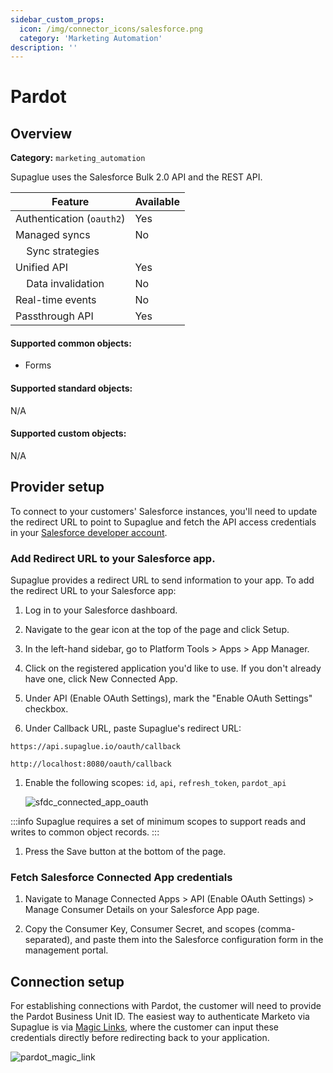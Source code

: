 ```yaml
---
sidebar_custom_props:
  icon: /img/connector_icons/salesforce.png
  category: 'Marketing Automation'
description: ''
---
```


# Pardot

## Overview

**Category:** `marketing_automation`

Supaglue uses the Salesforce Bulk 2.0 API and the REST API.

| Feature                              | Available |
| ------------------------------------ | --------- |
| Authentication (`oauth2`)            | Yes       |
| Managed syncs                        | No        |
| &nbsp;&nbsp;&nbsp; Sync strategies   |           |
| Unified API                          | Yes       |
| &nbsp;&nbsp;&nbsp; Data invalidation | No        |
| Real-time events                     | No        |
| Passthrough API                      | Yes       |

#### Supported common objects:

- Forms

#### Supported standard objects:

N/A

#### Supported custom objects:

N/A

## Provider setup

To connect to your customers' Salesforce instances, you'll need to update the redirect URL to point to Supaglue and fetch the API access credentials in your [Salesforce developer account](https://developer.salesforce.com).

### Add Redirect URL to your Salesforce app.

Supaglue provides a redirect URL to send information to your app. To add the redirect URL to your Salesforce app:

1. Log in to your Salesforce dashboard.

1. Navigate to the gear icon at the top of the page and click Setup.

1. In the left-hand sidebar, go to Platform Tools > Apps > App Manager.

1. Click on the registered application you'd like to use. If you don't already have one, click New Connected App.

1. Under API (Enable OAuth Settings), mark the "Enable OAuth Settings" checkbox.

1. Under Callback URL, paste Supaglue's redirect URL:

<Tabs>
<TabItem value="supaglue-cloud" label="Supaglue Cloud" default>

`https://api.supaglue.io/oauth/callback`

</TabItem>
<TabItem value="localhost" label="Localhost">

`http://localhost:8080/oauth/callback`
</TabItem>
</Tabs>

1. Enable the following scopes: `id`, `api`, `refresh_token`, `pardot_api`

   <BrowserWindow url="acmecorp.my.salesforce.com/app/mgmt/forceconnectedapp/forceAppEdit.apexp">

   ![sfdc_connected_app_oauth](/img/pardot_oauth.png 'sfdc connected app oauth')

   </BrowserWindow>

:::info
Supaglue requires a set of minimum scopes to support reads and writes to common object records.
:::

1. Press the Save button at the bottom of the page.

### Fetch Salesforce Connected App credentials

1. Navigate to Manage Connected Apps > API (Enable OAuth Settings) > Manage Consumer Details on your Salesforce App page.

1. Copy the Consumer Key, Consumer Secret, and scopes (comma-separated), and paste them into the Salesforce configuration form in the management portal.

## Connection setup

For establishing connections with Pardot, the customer will need to provide the Pardot Business Unit ID. The easiest way to authenticate Marketo via Supaglue is via [Magic Links](/platform/managed-auth#magic-link), where the customer can input these credentials directly before redirecting back to your application.

![pardot_magic_link](/img/pardot_magic_link.png 'pardot magic link')
